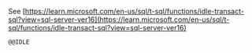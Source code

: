 See [https://learn.microsoft.com/en-us/sql/t-sql/functions/idle-transact-sql?view=sql-server-ver16](https://learn.microsoft.com/en-us/sql/t-sql/functions/idle-transact-sql?view=sql-server-ver16)
```
@@IDLE
```
